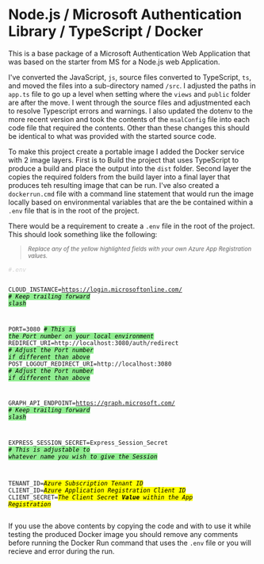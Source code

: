 # Node.js / Microsoft Authentication Library / TypeScript / Docker

This is a base package of a Microsoft Authentication Web Application that was based on the starter from MS for a Node.js web Application.

I've converted the JavaScript, `js`, source files converted to TypeScript, `ts`, and moved the files into a sub-directory named `/src`. I adjusted the paths in `app.ts` file to go up a level when setting where the `views` and `public` folder are after the move. I went through the source files and adjustmented each to resolve Typescript errors and warnings. I also updated the dotenv to the more recent version and took the contents of the `msalConfig` file into each code file that required the contents. Other than these changes this should be identical to what was provided with the started source code.

To make this project create a portable image I added the Docker service with 2 image layers. First is to Build the project that uses TypeScript to produce a build and place the output into the `dist` folder. Second layer the copies the required folders from the build layer into a final layer that produces teh resulting image that can be run. I've also created a `dockerrun.cmd` file with a command line statement that would run the image locally based on environmental variables that are the be contained within a `.env` file that is in the root of the project.

There would be a requirement to create a `.env` file in the root of the project. This should look something like the following:

<blockquote><small><i>Replace any of the yellow highlighted fields with your own Azure App Registration values.</i></small></blockquote>
<pre><code><i style="color: lightgrey">#.env</i>

CLOUD_INSTANCE=https://login.microsoftonline.com/ <mark style="background-color: lightgreen;"><i># Keep trailing forward slash</i></mark>

PORT=3080 <mark style="background-color: lightgreen;"><i># This is the Port number on your local environment</i></mark>
REDIRECT_URI=http://localhost:3080/auth/redirect <mark style="background-color: lightgreen;"><i># Adjust the Port number if different than above</i></mark>
POST_LOGOUT_REDIRECT_URI=http://localhost:3080 <mark style="background-color: lightgreen;"><i># Adjust the Port number if different than above</i></mark>

GRAPH_API_ENDPOINT=https://graph.microsoft.com/ <mark style="background-color: lightgreen;"><i># Keep trailing forward slash</i></mark>

EXPRESS_SESSION_SECRET=Express_Session_Secret <mark style="background-color: lightgreen;"><i># This is adjustable to whatever name you wish to give the Session</i></mark>

TENANT_ID=<mark><i>Azure Subscription Tenant ID</i></mark>
CLIENT_ID=<mark><i>Azure Application Registration Client ID</i></mark>
CLIENT_SECRET=<mark><i>The Client Secret <b>Value</b> within the App Registration</i></mark>
</code></pre>

If you use the above contents by copying the code and with to use it while testing the produced Docker image you should remove any comments before running the Docker Run command that uses the `.env` file or you will recieve and error during the run.